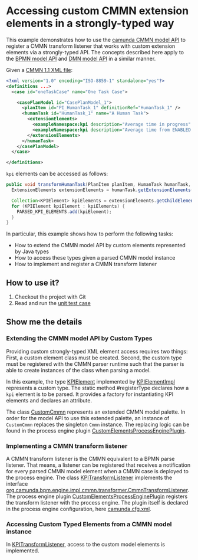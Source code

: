 # Accessing custom CMMN extension elements in a strongly-typed way

This example demonstrates how to use the [camunda CMMN model API][cmmn-model] to register a CMMN transform listener that works with custom extension elements via a strongly-typed API. The concepts described here apply to the [BPMN model API][bpmn-model] and [DMN model API][dmn-model] in a similar manner.

Given a [CMMN 1.1 XML file][cmmn-xml]:

```xml
<?xml version="1.0" encoding="ISO-8859-1" standalone="yes"?>
<definitions ...>
  <case id="oneTaskCase" name="One Task Case">

    <casePlanModel id="CasePlanModel_1">
      <planItem id="PI_HumanTask_1" definitionRef="HumanTask_1" />
      <humanTask id="HumanTask_1" name="A Human Task">
        <extensionElements>
          <exampleNamespace:kpi description="Average time in progress" />
          <exampleNamespace:kpi description="Average time from ENABLED to ACTIVE" />
        </extensionElements>
      </humanTask>
    </casePlanModel>
  </case>

</definitions>
```

`kpi` elements can be accessed as follows:

```java
public void transformHumanTask(PlanItem planItem, HumanTask humanTask, CmmnActivity activity) {
  ExtensionElements extensionElements = humanTask.getExtensionElements();

  Collection<KPIElement> kpiElements = extensionElements.getChildElementsByType(KPIElement.class);
  for (KPIElement kpiElement : kpiElements) {
    PARSED_KPI_ELEMENTS.add(kpiElement);
  }
}
```

In particular, this example shows how to perform the following tasks:

* How to extend the CMMN model API by custom elements represented by Java types
* How to access these types given a parsed CMMN model instance
* How to implement and register a CMMN transform listener

## How to use it?

1. Checkout the project with Git
2. Read and run the [unit test case][test-case]

## Show me the details

### Extending the CMMN model API by Custom Types

Providing custom strongly-typed XML element access requires two things: First, a custom element class must be created. Second, the custom type must be registered with the CMMN parser runtime such that the parser is able to create instances of the class when parsing a model.

In this example, the type [KPIElement][kpi-element] implemented by [KPIElementImpl][kpi-element-impl] represents a custom type. The static method #registerType declares how a `kpi` element is to be parsed. It provides a factory for instantiating KPI elements and declares an attribute.

The class [CustomCmmn][custom-cmmn] represents an extended CMMN model palette. In order for the model API to use this extended palette, an instance of `CustomCmmn` replaces the singleton `Cmmn` instance. The replacing logic can be found in the process engine plugin [CustomElementsProcessEnginePlugin][process-engine-plugin].

### Implementing a CMMN transform listener

A CMMN transform listener is the CMMN equivalent to a BPMN parse listener. That means, a listener can be registered that receives a notification for every parsed CMMN model element when a CMMN case is deployed to the process engine. The class [KPITransformListener][kpi-transform-listener] implements the interface [org.camunda.bpm.engine.impl.cmmn.transformer.CmmnTransformListener][cmmn-transform-listener]. The process engine plugin [CustomElementsProcessEnginePlugin][process-engine-plugin] registers the transform listener with the process engine. The plugin itself is declared in the process engine configuration, here [camunda.cfg.xml][camunda-cfg-xml].

### Accessing Custom Typed Elements from a CMMN model instance

In [KPITransformListener][kpi-transform-listener], access to the custom model elements is implemented.

[bpmn-model]: https://github.com/camunda/camunda-bpmn-model
[dmn-model]: https://github.com/camunda/camunda-dmn-model
[xml-model]: https://github.com/camunda/camunda-xml-model
[cmmn-model]: https://github.com/camunda/camunda-cmmn-model
[test-case]: src/test/java/org/camunda/bpm/example/modelapi/TransformListenerCustomElementsTest.java
[kpi-transform-listener]: src/main/java/org/camunda/bpm/example/modelapi/KPITransformListener.java
[cmmn-transform-listener]: https://docs.camunda.org/javadoc/camunda-bpm-platform/7.12/org/camunda/bpm/engine/impl/cmmn/transformer/CmmnTransformListener.html
[process-engine-plugin]: src/main/java/org/camunda/bpm/example/modelapi/CustomElementsProcessEnginePlugin.java
[camunda-cfg-xml]: src/test/resources/camunda.cfg.xml
[kpi-element]: src/main/java/org/camunda/bpm/example/modelapi/KPIElement.java
[kpi-element-impl]: src/main/java/org/camunda/bpm/example/modelapi/KPIElementImpl.java
[custom-cmmn]: src/main/java/org/camunda/bpm/example/modelapi/CustomCmmn.java
[cmmn-xml]: src/test/resources/case.cmmn
